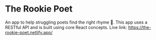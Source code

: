 # The Rookie Poet
An app to help struggling poets find the right rhyme 📜.  This app uses a RESTful API and is built using core React concepts.
Live link: https://the-rookie-poet.netlify.app/
